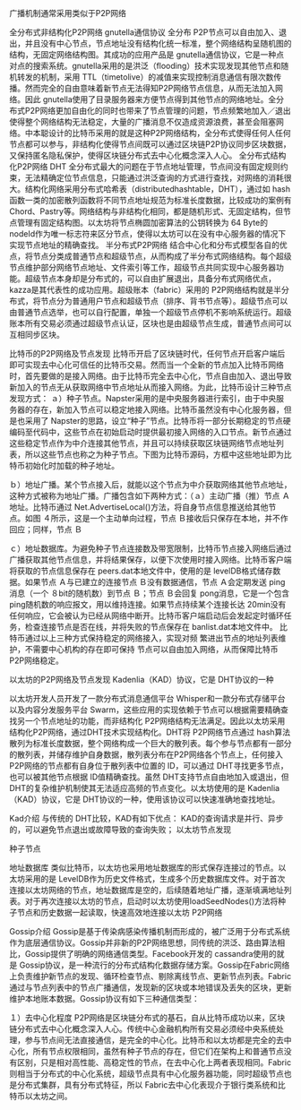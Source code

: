 广播机制通常采用类似于P2P网络


全分布式非结构化P2P网络 gnutella通信协议
 全分布 P2P节点可以自由加入、退出，并且没有中心节点，节点地址没有结构化统一标准，整个网络结构呈随机图的结构，无固定网络结构图。其成功的应用产品是 gnutella通信协议，它是一种点对点的搜索系统。gnutella采用的是洪泛（flooding）技术实现发现其他节点和随机转发的机制，采用 TTL（timetolive）的减值来实现控制消息通信有限次数传播。然而完全的自由意味着新节点无法得知P2P网络节点信息，从而无法加入网络。因此 gnutella使用了目录服务器来方便节点得到其他节点的网络地址。全分布式P2P网络更加自由化的同时也带来了节点管理的问题，节点频繁地加入／退出使得整个网络结构无法稳定，大量的广播消息不仅造成资源浪费，甚至会阻塞网络。中本聪设计的比特币采用的就是这种P2P网络结构，全分布式使得任何人任何节点都可以参与，非结构化使得节点间既可以通过区块链P2P协议同步区块数据，又保持匿名隐私保护，使得区块链分布式去中心化概念深入人心。
全分布式结构化P2P网络  DHT
全分布式最大的问题在于节点地址管理，节点间没有固定规则约束，无法精确定位节点信息，只能通过洪泛查询的方式进行查找，对网络的消耗很大。结构化网络采用分布式哈希表（distributedhashtable，DHT），通过如 hash函数一类的加密散列函数将不同节点地址规范为标准长度数据，比较成功的案例有 Chord、Pastry等。网络结构与非结构化相同，都是随机形式、无固定结构，但节点管理有固定结构图。以太坊将节点椭圆加密算法的公钥转换为 64 Byte的 nodeId作为唯一标志符来区分节点，使得以太坊可以在没有中心服务器的情况下实现节点地址的精确查找。
半分布式P2P网络 
结合中心化和分布式模型各自的优点，将节点分类成普通节点和超级节点，从而构成了半分布式网络结构。每个超级节点维护部分网络节点地址、文件索引等工作，超级节点共同实现中心服务器功能。超级节点本身却是分布式的，可以自由扩展退出，具备分布式网络优点，kazza是其代表性的成功应用。超级账本（fabric）采用的 P2P网络结构就是半分布式，将节点分为普通用户节点和超级节点（排序、背书节点等）。超级节点可以由普通节点选举，也可以自行配置，单独一个超级节点停机不影响系统运行。超级账本所有交易必须通过超级节点认证，区块也是由超级节点生成，普通节点间可以互相同步区块。



比特币的P2P网络及节点发现
比特币开启了区块链时代，任何节点开启客户端后即可实现去中心化可信任的比特币交易。然而当一个全新的节点加入比特币网络时，首先要做的是接入网络。由于比特币完全去中心化，节点自由加入、退出导致新加入的节点无从获取网络中节点地址从而接入网络。为此，比特币设计三种节点发现方式：
ａ）种子节点。Napster采用的是中央服务器进行索引，由于中央服务器的存在，新加入节点可以稳定地接入网络。比特币虽然没有中心化服务器，但是也采用了 Napster的思路，设立“种子”节点。比特币将一部分长期稳定的节点硬编码至代码中，这些节点在初始启动时提供最初接入网络的入口节点。新节点通过这些稳定节点作为中介连接其他节点，并且可以持续获取区块链网络节点地址列表，所以这些节点也称之为种子节点。下图为比特币源码，方框中这些地址即为比特币初始化时加载的种子地址。


ｂ）地址广播。某个节点接入后，就能以这个节点为中介获取网络其他节点地址，这种方式被称为地址广播。广播包含如下两种方式：（ａ）主动广播（推）节点 Ａ地址。比特币通过 Net.AdvertiseLocal()方法，将自身节点信息推送给其他节点。如图 ４所示，这是一个主动单向过程，节点 Ｂ接收后只保存在本地，并不作回应；同样，节点 Ｂ


ｃ）地址数据库。为避免种子节点连接数及带宽限制，比特币节点接入网络后通过广播获取其他节点信息，并将结果保存，以便下次使用时接入网络。比特币客户端将获取的节点信息保存在 peers.dat本地文件中，使用的是 levelDB格式储存数据。如果节点 Ａ与已建立的连接节点 Ｂ没有数据通信，节点 Ａ会定期发送 ping消息（一个 ８bit的随机数）到节点 Ｂ；节点 Ｂ会回复 pong消息，它是一个包含 ping随机数的响应报文，用以维持连接。如果节点持续某个连接长达 20min没有任何响应，它会被认为已经从网络中断开。比特币客户端启动后会发起定时循环任务，检查连接节点是否在线，并将失败的节点保存在 banlist.dat本地文件中。
比特币通过以上三种方式保持稳定的网络接入，实现对频 繁进出节点的地址列表维护，不需要中心机构的存在即可保持 节点可以自由加入网络，从而保障比特币 P2P网络稳定。



以太坊的P2P网络及节点发现
 Kadenlia（KAD）协议，它是 DHT协议的一种

以太坊开发人员开发了一款分布式消息通信平台 Whisper和一款分布式存储平台以及内容分发服务平台 Swarm，这些应用的实现依赖于节点可以根据需要精确查找另一个节点地址的功能，而非结构化 P2P网络结构无法满足。因此以太坊采用结构化P2P网络，通过DHT技术实现结构化。DHT将 P2P网络节点通过 hash算法散列为标准长度数据，整个网络构成一个巨大的散列表。每个参与节点都有一部分的散列表，并储存维护自身数据，散列表分布在P2P网络各个节点上，任何接入 P2P网络的节点都有自身位于散列表中位置的 ID，可以通过 DHT寻找更多节点，也可以被其他节点根据 ID值精确查找。虽然 DHT支持节点自由地加入或退出，但 DHT的复杂维护机制使其无法适应高频的节点变化。以太坊使用的是 Kadenlia（KAD）协议，它是 DHT协议的一种，使用该协议可以快速准确地查找地址。



Kad介绍
与传统的 DHT比较，KAD有如下优点：
KAD的查询请求是并行、异步的，可以避免节点退出或故障导致的查询失败；
以太坊节点发现

种子节点

地址数据库 类似比特币，以太坊也采用地址数据库的形式保存连接过的节点。以太坊采用的是 LevelDB作为历史文件格式，生成多个历史数据库文件。对于首次连接以太坊网络的节点，地址数据库是空的，后续随着地址广播，逐渐填满地址列表。对于再次连接以太坊的节点，启动时以太坊使用loadSeedNodes()方法将种子节点和历史数据一起读取，快速高效地连接以太坊 P2P网络


Gossip介绍
Gossip是基于传染病感染传播机制而形成的，被广泛用于分布式系统作为底层通信协议。Gossip并非新的P2P网络思想，同传统的洪泛、路由算法相比，Gossip提供了明确的网络通信类型。Facebook开发的 cassandra使用的就是 Gossip协议，是一种流行的分布式结构化数据存储方案。Gossip在Fabric网络上负责维护新节点的发现、循环检查节点、剔除离线节点、更新节点列表。Fabric通过与节点列表中的节点广播通信，发现新的区块或本地错误及丢失的区块，更新维护本地账本数据。Gossip协议有如下三种通信类型：



１）去中心化程度 P2P网络是区块链分布式的基石，自从比特币成功以来，区块链分布式去中心化概念深入人心。传统中心金融机构所有交易必须经中央系统处理，参与节点间无法直接通信，是完全的中心化。比特币和以太坊都是完全的去中心化，所有节点权限相同，虽然有种子节点的存在，但它们在架构上和普通节点没有区别，只是相对高性能、高稳定性的节点，在去中心化上两者表现相同。Fabric则相当于分布式的中心化系统，超级节点具有中心化服务器功能，同时超级节点也是分布式集群，具有分布式特征，所以 Fabric去中心化表现介于银行类系统和比特币以太坊之间。
